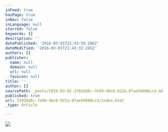 ```yaml
---
inFeed: true
hasPage: true
inNav: false
inLanguage: null
starred: false
keywords: []
description: ''
datePublished: '2016-03-01T21:43:58.286Z'
dateModified: '2016-03-01T21:43:32.265Z'
authors: []
publisher:
  name: null
  domain: null
  url: null
  favicon: null
title: ''
author: []
sourcePath: _posts/2016-03-01-37026d6c-7e99-4bc6-922a-87ae56088cc3.md
published: true
url: 37026d6c-7e99-4bc6-922a-87ae56088cc3/index.html
_type: Article

---
```

![](https://the-grid-user-content.s3-us-west-2.amazonaws.com/e1fe1b9e-bf14-4629-be6c-9cfaa9852de7.jpg)